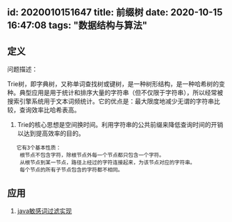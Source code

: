 id: 2020010151647
title: 前缀树
date: 2020-10-15 16:47:08
tags: "数据结构与算法"
---------


## 定义

问题描述：

Trie树，即字典树，又称单词查找树或键树，是一种树形结构，是一种哈希树的变种。典型应用是用于统计和排序大量的字符串（但不仅限于字符串），所以经常被搜索引擎系统用于文本词频统计。它的优点是：最大限度地减少无谓的字符串比较，查询效率比哈希表高。
1. Trie的核心思想是空间换时间。利用字符串的公共前缀来降低查询时间的开销以达到提高效率的目的。
```$xslt
   它有3个基本性质：
    根节点不包含字符，除根节点外每一个节点都只包含一个字符。
    从根节点到某一节点，路径上经过的字符连接起来，为该节点对应的字符串。
    每个节点的所有子节点包含的字符都不相同。
```
 
## 应用

1. [java敏感词过滤实现](https://github.com/robert-bor/aho-corasick)
